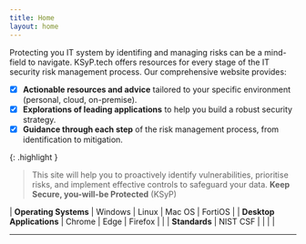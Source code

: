 ```yaml
---
title: Home
layout: home
---
```


Protecting you IT system by identifing and managing risks can be a mind-field to navigate. KSyP.tech offers resources for every stage of the IT security risk management process. Our comprehensive website provides:

- [x] **Actionable resources and advice** tailored to your specific environment (personal, cloud, on-premise).
- [x] **Explorations of leading applications** to help you build a robust security strategy.
- [x] **Guidance through each step** of the risk management process, from identification to mitigation.

{: .highlight }
> This site will help you to proactively identify vulnerabilities, prioritise risks, and implement effective controls to safeguard your data. 
> **Keep Secure, you-will-be Protected** (KSyP)

| **Operating Systems** | Windows | Linux | Mac OS | FortiOS |
| **Desktop Applications** | Chrome | Edge | Firefox | |
| **Standards** | NIST CSF | | | |

-----

[^1]: [It can take up to 10 minutes for changes to your site to publish after you push the changes to GitHub](https://docs.github.com/en/pages/setting-up-a-github-pages-site-with-jekyll/creating-a-github-pages-site-with-jekyll#creating-your-site).

[Just the Docs]: https://just-the-docs.github.io/just-the-docs/
[GitHub Pages]: https://docs.github.com/en/pages
[README]: https://github.com/just-the-docs/just-the-docs-template/blob/main/README.md
[Jekyll]: https://jekyllrb.com
[GitHub Pages / Actions workflow]: https://github.blog/changelog/2022-07-27-github-pages-custom-github-actions-workflows-beta/
[use this template]: https://github.com/just-the-docs/just-the-docs-template/generate
